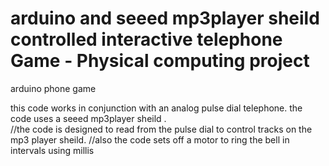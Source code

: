 # arduino and seeed mp3player sheild controlled interactive telephone Game - Physical computing project
arduino phone game 

this code works in conjunction with an analog pulse dial telephone.  the code uses a seeed mp3player sheild .  
//the code is designed to read from the pulse dial to control tracks on the mp3 player sheild.
//also the code sets off a motor to ring the bell in intervals using millis
